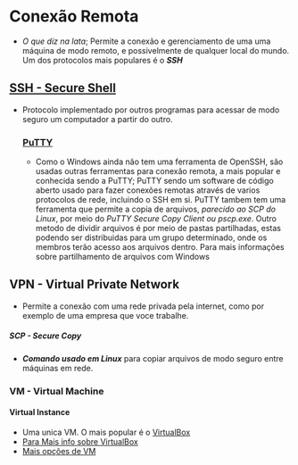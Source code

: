 # Conexão Remota
- _O que diz na lata_; Permite a conexão e gerenciamento de uma uma máquina de modo remoto, e possivelmente de qualquer local do mundo. Um dos protocolos mais populares é o ***SSH***   

## [SSH - Secure Shell](https://en.wikipedia.org/wiki/Comparison_of_SSH_clients)
- Protocolo implementado por outros programas para acessar de modo seguro um computador a partir do outro.
    ### [PuTTY](https://www.chiark.greenend.org.uk/~sgtatham/putty/latest.html)
    - Como o Windows ainda não tem uma ferramenta de OpenSSH, são usadas outras ferramentas para conexão remota, a mais popular e conhecida sendo a PuTTY; PuTTY sendo um software de código aberto usado para fazer conexões remotas através de varios protocolos de rede, incluindo o SSH em si. PuTTY tambem tem uma ferramenta que permite a copia de arquivos, *parecido ao SCP do Linux*, por meio do *PuTTY Secure Copy Client ou pscp.exe*. Outro metodo de dividir arquivos é por meio de pastas partilhadas, estas podendo ser distribuidas para um grupo determinado, onde os membros terão acesso aos arquivos dentro. Para mais informações sobre partilhamento de arquivos com Windows

## VPN - Virtual Private Network
- Permite a conexão com uma rede privada pela internet, como por exemplo de uma empresa que voce trabalhe.

##### SCP - Secure Copy
- ***Comando usado em Linux*** para copiar arquivos de modo seguro entre máquinas em rede.   

### VM - Virtual Machine
#### Virtual Instance
- Uma unica VM. O mais popular é o [VirtualBox](https://www.virtualbox.org/wiki/Downloads)
- [Para Mais info sobre VirtualBox](https://www.virtualbox.org/manual/ch01.html)
- [Mais opções de VM](https://en.wikipedia.org/wiki/Comparison_of_platform_virtualization_software)